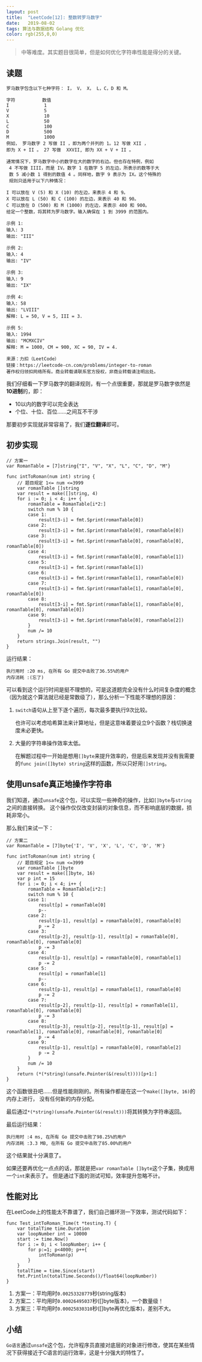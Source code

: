 ```yaml
---
layout: post
title:  "LeetCode[12]: 整数转罗马数字"
date:   2019-08-02
tags: 算法与数据结构 Golang 优化
color: rgb(255,0,0)
---
```


> 中等难度。其实题目很简单，但是如何优化字符串性能是得分的关键。

## 读题

```text
罗马数字包含以下七种字符： I， V， X， L，C，D 和 M。

字符          数值
I             1
V             5
X             10
L             50
C             100
D             500
M             1000
例如， 罗马数字 2 写做 II ，即为两个并列的 1。12 写做 XII ，
即为 X + II 。 27 写做  XXVII, 即为 XX + V + II 。

通常情况下，罗马数字中小的数字在大的数字的右边。但也存在特例，例如
 4 不写做 IIII，而是 IV。数字 1 在数字 5 的左边，所表示的数等于大
 数 5 减小数 1 得到的数值 4 。同样地，数字 9 表示为 IX。这个特殊的
 规则只适用于以下六种情况：

I 可以放在 V (5) 和 X (10) 的左边，来表示 4 和 9。
X 可以放在 L (50) 和 C (100) 的左边，来表示 40 和 90。 
C 可以放在 D (500) 和 M (1000) 的左边，来表示 400 和 900。
给定一个整数，将其转为罗马数字。输入确保在 1 到 3999 的范围内。

示例 1:
输入: 3
输出: "III"

示例 2:
输入: 4
输出: "IV"

示例 3:
输入: 9
输出: "IX"

示例 4:
输入: 58
输出: "LVIII"
解释: L = 50, V = 5, III = 3.

示例 5:
输入: 1994
输出: "MCMXCIV"
解释: M = 1000, CM = 900, XC = 90, IV = 4.

来源：力扣（LeetCode）
链接：https://leetcode-cn.com/problems/integer-to-roman
著作权归领扣网络所有。商业转载请联系官方授权，非商业转载请注明出处。
```

我们仔细看一下罗马数字的翻译规则，有一个点很重要，那就是罗马数字依然是**10进制**的，即：

 - 10以内的数字可以完全表达
 - 个位、十位、百位……之间互不干涉

那要初步实现就非常容易了，我们**逐位翻译**即可。

## 初步实现

```golang
// 方案一
var RomanTable = [7]string{"I", "V", "X", "L", "C", "D", "M"}

func intToRoman(num int) string {
	// 题目规定 1<= num <=3999
	var romanTable []string
	var result = make([]string, 4)
	for i := 0; i < 4; i++ {
		romanTable = RomanTable[i*2:]
		switch num % 10 {
		case 1:
			result[3-i] = fmt.Sprint(romanTable[0])
		case 2:
			result[3-i] = fmt.Sprint(romanTable[0], romanTable[0])
		case 3:
			result[3-i] = fmt.Sprint(romanTable[0], romanTable[0], romanTable[0])
		case 4:
			result[3-i] = fmt.Sprint(romanTable[0], romanTable[1])
		case 5:
			result[3-i] = fmt.Sprint(romanTable[1])
		case 6:
			result[3-i] = fmt.Sprint(romanTable[1], romanTable[0])
		case 7:
			result[3-i] = fmt.Sprint(romanTable[1], romanTable[0], romanTable[0])
		case 8:
			result[3-i] = fmt.Sprint(romanTable[1], romanTable[0], romanTable[0], romanTable[0])
		case 9:
			result[3-i] = fmt.Sprint(romanTable[0], romanTable[2])
		}
		num /= 10
	}
	return strings.Join(result, "")
}
```

运行结果：

```text
执行用时 :20 ms, 在所有 Go 提交中击败了36.55%的用户
内存消耗 :(忘了)
```

可以看到这个运行时间是挺不理想的，可是这道题完全没有什么时间复杂度的概念（因为就这个算法就已经是常数级了），那么分析一下性能不理想的原因：

1. `switch`语句从上至下逐个遍历，每次最多要执行9次比较。
   
    也许可以考虑哈希算法来计算地址，但是这意味着要设立9个函数？栈切换速度未必更快。

2. 大量的字符串操作效率太低。

    在解题过程中一开始是想用`[]byte`来提升效率的，但是后来发现并没有我需要的`func join([]byte) string`这样的函数，所以只好用`[]string`。

## 使用unsafe真正地操作字符串

我们知道，通过`unsafe`这个包，可以实现一些神奇的操作，比如`[]byte`与`string`之间的直接转换。
这个操作仅仅改变封装的对象信息，而不影响底层的数据，损耗非常小。

那么我们来试一下：

```golang
// 方案二
var RomanTable = [7]byte{'I', 'V', 'X', 'L', 'C', 'D', 'M'}

func intToRoman(num int) string {
	// 题目规定 1<= num <=3999
	var romanTable []byte
	var result = make([]byte, 16)
	var p int = 15
	for i := 0; i < 4; i++ {
		romanTable = RomanTable[i*2:]
		switch num % 10 {
		case 1:
			result[p] = romanTable[0]
			p--
		case 2:
			result[p-1], result[p] = romanTable[0], romanTable[0]
			p -= 2
		case 3:
			result[p-2], result[p-1], result[p] = romanTable[0], romanTable[0], romanTable[0]
			p -= 3
		case 4:
			result[p-1], result[p] = romanTable[0], romanTable[1]
			p -= 2
		case 5:
			result[p] = romanTable[1]
			p--
		case 6:
			result[p-1], result[p] = romanTable[1], romanTable[0]
			p -= 2
		case 7:
			result[p-2], result[p-1], result[p] = romanTable[1], romanTable[0], romanTable[0]
			p -= 3
		case 8:
			result[p-3], result[p-2], result[p-1], result[p] = romanTable[1], romanTable[0], romanTable[0], romanTable[0]
			p -= 4
		case 9:
			result[p-1], result[p] = romanTable[0], romanTable[2]
			p -= 2
		}
		num /= 10
	}
	return (*(*string)(unsafe.Pointer(&(result))))[p+1:]
}
```

这个函数很丑吧……但是性能刚刚的。所有操作都是在这一个`make([]byte, 16)`的内存上进行，
没有任何新的内存分配。

最后通过`*(*string)(unsafe.Pointer(&(result)))`将其转换为字符串返回。

最后运行结果：

```text
执行用时 :4 ms, 在所有 Go 提交中击败了98.25%的用户
内存消耗 :3.3 MB, 在所有 Go 提交中击败了85.00%的用户
```

这个结果就十分满意了。

如果还要再优化一点点的话，那就是把`var romanTable []byte`这个子集，换成用一个`int`来表示了。
但是通过下面的测试可知，效率提升忽略不计。

## 性能对比

在LeetCode上的性能太不靠谱了，我们自己循环测一下效率，测试代码如下：

```golang
func Test_intToRoman_Time(t *testing.T) {
	var totalTime time.Duration
	var loopNumber int = 10000
	start := time.Now()
	for i := 0; i < loopNumber; i++ {
		for p:=1; p<4000; p++{
			intToRoman(p)
		}
	}
	totalTime = time.Since(start)
	fmt.Println(totalTime.Seconds()/float64(loopNumber))
}
```

1. 方案一：平均用时`0.00253328779`秒(string版本)
2. 方案二：平均用时`0.00026495037`秒([]byte版本)，一个数量级！
3. 方案三：平均用时`0.00025830310`秒([]byte再优化版本)，差别不大。

## 小结

`Go语言`通过`unsafe`这个包，允许程序员直接对底层的对象进行修改，使其在某些情况下获得接近于C语言的运行效率，这是十分强大的特性了。
